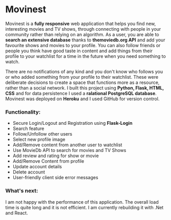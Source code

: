 # Movinest

Movinest is a **fully responsive** web application that helps you find new, interesting movies and TV shows, through connecting with
                        people in your community rather than relying on an algorithm. As a user, you are able to **search an extensive database** thanks to **themoviedb.org API**
                        and add your favourite shows and movies to your profile. You can also follow friends or people you think have good taste in content and add things 
                        from their profile to your watchlist for a time in the future when you need something to watch.</p>
                        <p>There are no notifications of any kind and you don't know who follows you or who added something from your profile to their watchlist. 
                        These were deliberate decisions to create a space that functions more as a resource, rather than a social network. 
                        I built this project using **Python, Flask, HTML, CSS** and for data persistence I used a **ralational PostgreSQL database**. Movinest was deployed on **Heroku** and 
                        I used GitHub for version control. </p>
                        <h3>Functionality: </h3>
                        <ul>
                            <li>Secure Login/Logout and Registration using **Flask-Login**</li>
                            <li>Search feature</li>
                            <li>Follow/Unfollow other users</li>
                            <li>Select new profile image</li>
                            <li>Add/Remove content from another user to watchlist</li>
                            <li>Use MovieDb API to search for movies and TV Shows</li>
                            <li>Add review and rating for show or movie</li>
                            <li>Add/Remove Content from profile</li>
                            <li>Update account details</li>
                            <li>Delete account</li>
                            <li>User-friendly client side error messages</li>
                        </ul>
                        <h3>What's next: </h3>
                        <p>I am not happy with the performance of this application. The overall load time is quite long and it is not efficient. 
                            I am currently rebuilding it with .Net and React.</p>
